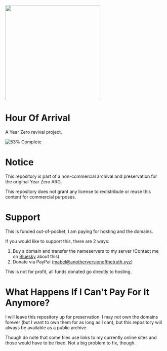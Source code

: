 <img src="https://raw.githubusercontent.com/FragileDeviations/HourOfArrival/refs/heads/main/media/HourOfArrivalLogo_Light.png" width="300">

# Hour Of Arrival
A Year Zero revival project.

![53% Complete](https://progress-bar.xyz/53/?title=16/30+Restored)

# Notice
This repository is part of a non-commercial archival and preservation for the original Year Zero ARG.

This repository does not grant any license to redistribute or reuse this content for commercial purposes.

# Support
This is funded out-of-pocket, I am paying for hosting and the domains.

If you would like to support this, there are 2 ways:

1. Buy a domain and transfer the nameservers to my server (Contact me on [Bluesky](https://bsky.app/profile/anotherversionofthetruth.xyz) about this)
2. Donate via PayPal (mabel@anotherversionofthetruth.xyz)

This is not for profit, all funds donated go directly to hosting.

# What Happens If I Can't Pay For It Anymore?
I will leave this repository up for preservation. I may not own the domains forever (but I want to own them for as long as I can), but this repository will always be available as a public archive.

Though do note that some files use links to my currently online sites and those would have to be fixed. Not a big problem to fix, though.
